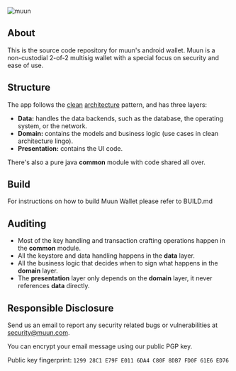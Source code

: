 ![muun](https://muun.com/images/github-banner-v2.png)

## About

This is the source code repository for muun's android wallet. Muun is a non-custodial 2-of-2 multisig wallet with a special focus on security and ease of use.

## Structure

The app follows the [clean](https://fernandocejas.com/2014/09/03/architecting-android-the-clean-way/) [architecture](https://fernandocejas.com/2015/07/18/architecting-android-the-evolution/) pattern, and has three layers:

* **Data:** handles the data backends, such as the database, the operating system, or the network.
* **Domain:** contains the models and business logic (use cases in clean architecture lingo).
* **Presentation:** contains the UI code.

There's also a pure java **common** module with code shared all over.

## Build

For instructions on how to build Muun Wallet please refer to BUILD.md

## Auditing

* Most of the key handling and transaction crafting operations happen in the **common** module.
* All the keystore and data handling happens in the **data** layer.
* All the business logic that decides when to sign what happens in the **domain** layer.
* The **presentation** layer only depends on the **domain** layer, it never references **data** directly.

## Responsible Disclosure

Send us an email to report any security related bugs or vulnerabilities at [security@muun.com](mailto:security@muun.com).

You can encrypt your email message using our public PGP key.

Public key fingerprint: `1299 28C1 E79F E011 6DA4 C80F 8DB7 FD0F 61E6 ED76`
